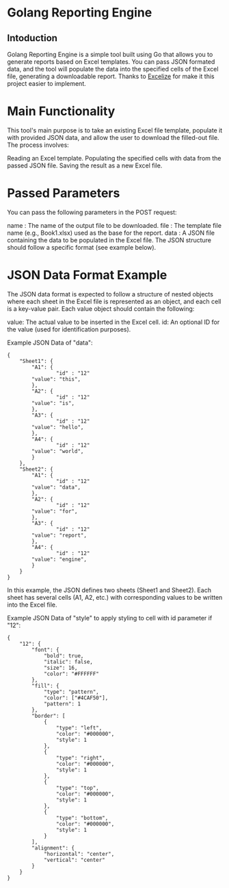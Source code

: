 ﻿# Golang Reporting Engine

## Intoduction

Golang Reporting Engine is a simple tool built using Go that allows you to generate reports based on Excel templates. You can pass JSON formated data, and the tool will populate the data into the specified cells of the Excel file, generating a downloadable report. Thanks to [Excelize](https://github.com/qax-os/excelize) for make it this project easier to implement.

# Main Functionality

This tool's main purpose is to take an existing Excel file template, populate it with provided JSON data, and allow the user to download the filled-out file. The process involves:

Reading an Excel template.
Populating the specified cells with data from the passed JSON file.
Saving the result as a new Excel file.

# Passed Parameters

You can pass the following parameters in the POST request:

name : The name of the output file to be downloaded.
file : The template file name (e.g., Book1.xlsx) used as the base for the report.
data : A JSON file containing the data to be populated in the Excel file. The JSON structure should follow a specific format (see example below).

# JSON Data Format Example

The JSON data format is expected to follow a structure of nested objects where each sheet in the Excel file is represented as an object, and each cell is a key-value pair. Each value object should contain the following:

value: The actual value to be inserted in the Excel cell.
id: An optional ID for the value (used for identification purposes).

Example JSON Data of "data":

```
{
    "Sheet1": {
        "A1": {
            	"id" : "12"
		"value": "this",
        },
        "A2": {
            	"id" : "12"
		"value": "is",
        },
        "A3": {
            	"id" : "12"
		"value": "hello",
        },
        "A4": {
            	"id" : "12"
		"value": "world",
        }
    },
    "Sheet2": {
        "A1": {
            	"id" : "12"
		"value": "data",
        },
        "A2": {
            	"id" : "12"
		"value": "for",
        },
        "A3": {
            	"id" : "12"
		"value": "report",
        },
        "A4": {
            	"id" : "12"
		"value": "engine",
        }
    }
}
```

In this example, the JSON defines two sheets (Sheet1 and Sheet2). Each sheet has several cells (A1, A2, etc.) with corresponding values to be written into the Excel file.

Example JSON Data of "style" to apply styling to cell with id parameter if "12":

```
{
    "12": {
        "font": {
            "bold": true,
            "italic": false,
            "size": 16,
            "color": "#FFFFFF"
        },
        "fill": {
            "type": "pattern",
            "color": ["#4CAF50"],
            "pattern": 1
        },
        "border": [
            {
                "type": "left",
                "color": "#000000",
                "style": 1
            },
            {
                "type": "right",
                "color": "#000000",
                "style": 1
            },
            {
                "type": "top",
                "color": "#000000",
                "style": 1
            },
            {
                "type": "bottom",
                "color": "#000000",
                "style": 1
            }
        ],
        "alignment": {
            "horizontal": "center",
            "vertical": "center"
        }
    }
}
```
